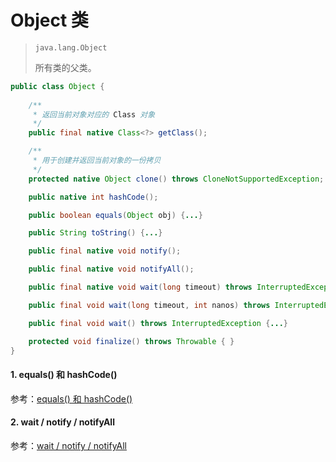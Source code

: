 # Object 类

> `java.lang.Object`
>
> 所有类的父类。

```java
public class Object {
    
    /**
     * 返回当前对象对应的 Class 对象
     */
    public final native Class<?> getClass();

    /**
     * 用于创建并返回当前对象的一份拷贝
     */
    protected native Object clone() throws CloneNotSupportedException;

    public native int hashCode();

    public boolean equals(Object obj) {...}

    public String toString() {...}

    public final native void notify();

    public final native void notifyAll();

    public final native void wait(long timeout) throws InterruptedException;

    public final void wait(long timeout, int nanos) throws InterruptedException {...}

    public final void wait() throws InterruptedException {...}

    protected void finalize() throws Throwable { }
}
```

#### 1. equals() 和 hashCode()
参考：[equals() 和 hashCode()](/docs/Java/基础/equals()和hashCode().md)

#### 2. wait / notify / notifyAll
参考：[wait / notify / notifyAll](/docs/Java/并发/线程/线程间的协作/object.md)